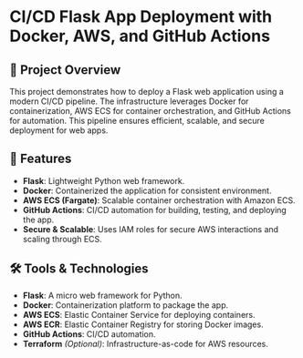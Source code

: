 # CI/CD Flask App Deployment with Docker, AWS, and GitHub Actions

## 🚀 Project Overview

This project demonstrates how to deploy a Flask web application using a modern CI/CD pipeline. The infrastructure leverages Docker for containerization, AWS ECS for container orchestration, and GitHub Actions for automation. This pipeline ensures efficient, scalable, and secure deployment for web apps.

## 🎯 Features
- **Flask**: Lightweight Python web framework.
- **Docker**: Containerized the application for consistent environment.
- **AWS ECS (Fargate)**: Scalable container orchestration with Amazon ECS.
- **GitHub Actions**: CI/CD automation for building, testing, and deploying the app.
- **Secure & Scalable**: Uses IAM roles for secure AWS interactions and scaling through ECS.

## 🛠️ Tools & Technologies
- **Flask**: A micro web framework for Python.
- **Docker**: Containerization platform to package the app.
- **AWS ECS**: Elastic Container Service for deploying containers.
- **AWS ECR**: Elastic Container Registry for storing Docker images.
- **GitHub Actions**: CI/CD automation.
- **Terraform** *(Optional)*: Infrastructure-as-code for AWS resources.
